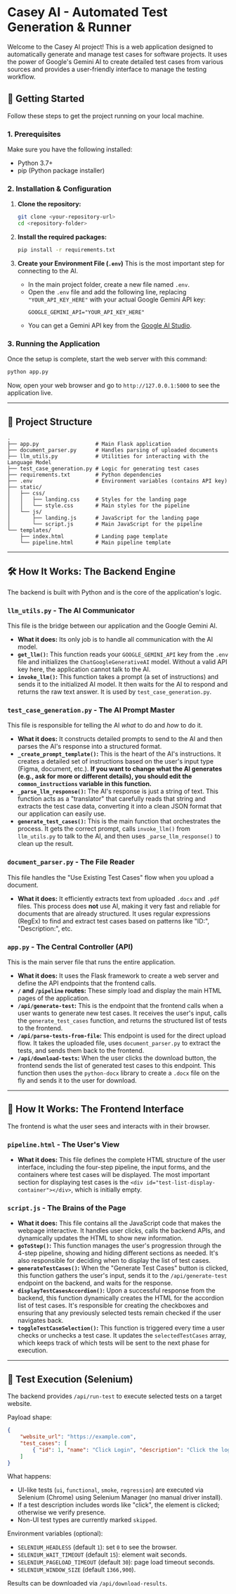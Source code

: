 # Casey AI - Automated Test Generation & Runner

Welcome to the Casey AI project! This is a web application designed to automatically generate and manage test cases for software projects. It uses the power of Google's Gemini AI to create detailed test cases from various sources and provides a user-friendly interface to manage the testing workflow.

## 🚀 Getting Started

Follow these steps to get the project running on your local machine.

### 1. Prerequisites

Make sure you have the following installed:

-   Python 3.7+
-   pip (Python package installer)

### 2. Installation & Configuration

1.  **Clone the repository:**
    ```bash
    git clone <your-repository-url>
    cd <repository-folder>
    ```

2.  **Install the required packages:**
    ```bash
    pip install -r requirements.txt
    ```

3.  **Create your Environment File (`.env`)**
    This is the most important step for connecting to the AI.

    -   In the main project folder, create a new file named `.env`.
    -   Open the `.env` file and add the following line, replacing `"YOUR_API_KEY_HERE"` with your actual Google Gemini API key:
        ```
        GOOGLE_GEMINI_API="YOUR_API_KEY_HERE"
        ```
    -   You can get a Gemini API key from the [Google AI Studio](https://aistudio.google.com/app/apikey).

### 3. Running the Application

Once the setup is complete, start the web server with this command:
```bash
python app.py
```
Now, open your web browser and go to `http://127.0.0.1:5000` to see the application live.

---

## 📂 Project Structure

```
.
├── app.py                  # Main Flask application
├── document_parser.py      # Handles parsing of uploaded documents
├── llm_utils.py            # Utilities for interacting with the Language Model
├── test_case_generation.py # Logic for generating test cases
├── requirements.txt        # Python dependencies
├── .env                    # Environment variables (contains API key)
├── static/
│   ├── css/
│   │   ├── landing.css     # Styles for the landing page
│   │   └── style.css       # Main styles for the pipeline
│   └── js/
│       ├── landing.js      # JavaScript for the landing page
│       └── script.js       # Main JavaScript for the pipeline
└── templates/
    ├── index.html          # Landing page template
    └── pipeline.html       # Main pipeline template
```

---

## 🛠️ How It Works: The Backend Engine

The backend is built with Python and is the core of the application's logic.

### `llm_utils.py` - The AI Communicator

This file is the bridge between our application and the Google Gemini AI.

-   **What it does:** Its only job is to handle all communication with the AI model.
-   **`get_llm()`:** This function reads your `GOOGLE_GEMINI_API` key from the `.env` file and initializes the `ChatGoogleGenerativeAI` model. Without a valid API key here, the application cannot talk to the AI.
-   **`invoke_llm()`:** This function takes a prompt (a set of instructions) and sends it to the initialized AI model. It then waits for the AI to respond and returns the raw text answer. It is used by `test_case_generation.py`.

### `test_case_generation.py` - The AI Prompt Master

This file is responsible for telling the AI *what* to do and *how* to do it.

-   **What it does:** It constructs detailed prompts to send to the AI and then parses the AI's response into a structured format.
-   **`_create_prompt_template()`:** This is the heart of the AI's instructions. It creates a detailed set of instructions based on the user's input type (Figma, document, etc.). **If you want to change what the AI generates (e.g., ask for more or different details), you should edit the `common_instructions` variable in this function.**
-   **`_parse_llm_response()`:** The AI's response is just a string of text. This function acts as a "translator" that carefully reads that string and extracts the test case data, converting it into a clean JSON format that our application can easily use.
-   **`generate_test_cases()`:** This is the main function that orchestrates the process. It gets the correct prompt, calls `invoke_llm()` from `llm_utils.py` to talk to the AI, and then uses `_parse_llm_response()` to clean up the result.

### `document_parser.py` - The File Reader

This file handles the "Use Existing Test Cases" flow when you upload a document.

-   **What it does:** It efficiently extracts text from uploaded `.docx` and `.pdf` files. This process does **not** use AI, making it very fast and reliable for documents that are already structured. It uses regular expressions (RegEx) to find and extract test cases based on patterns like "ID:", "Description:", etc.

### `app.py` - The Central Controller (API)

This is the main server file that runs the entire application.

-   **What it does:** It uses the Flask framework to create a web server and define the API endpoints that the frontend calls.
-   **`/` and `/pipeline` routes:** These simply load and display the main HTML pages of the application.
-   **`/api/generate-test`:** This is the endpoint that the frontend calls when a user wants to generate new test cases. It receives the user's input, calls the `generate_test_cases` function, and returns the structured list of tests to the frontend.
-   **`/api/parse-tests-from-file`:** This endpoint is used for the direct upload flow. It takes the uploaded file, uses `document_parser.py` to extract the tests, and sends them back to the frontend.
-   **`/api/download-tests`:** When the user clicks the download button, the frontend sends the list of generated test cases to this endpoint. This function then uses the `python-docx` library to create a `.docx` file on the fly and sends it to the user for download.

---

## 🎨 How It Works: The Frontend Interface

The frontend is what the user sees and interacts with in their browser.

### `pipeline.html` - The User's View

-   **What it does:** This file defines the complete HTML structure of the user interface, including the four-step pipeline, the input forms, and the containers where test cases will be displayed. The most important section for displaying test cases is the `<div id="test-list-display-container"></div>`, which is initially empty.

### `script.js` - The Brains of the Page

-   **What it does:** This file contains all the JavaScript code that makes the webpage interactive. It handles user clicks, calls the backend APIs, and dynamically updates the HTML to show new information.
-   **`goToStep()`:** This function manages the user's progression through the 4-step pipeline, showing and hiding different sections as needed. It's also responsible for deciding when to display the list of test cases.
-   **`generateTestCases()`:** When the "Generate Test Cases" button is clicked, this function gathers the user's input, sends it to the `/api/generate-test` endpoint on the backend, and waits for the response.
-   **`displayTestCasesAccordion()`:** Upon a successful response from the backend, this function dynamically creates the HTML for the accordion list of test cases. It's responsible for creating the checkboxes and ensuring that any previously selected tests remain checked if the user navigates back.
-   **`toggleTestCaseSelection()`:** This function is triggered every time a user checks or unchecks a test case. It updates the `selectedTestCases` array, which keeps track of which tests will be sent to the next phase for execution.

---

## 🧪 Test Execution (Selenium)

The backend provides `/api/run-test` to execute selected tests on a target website.

Payload shape:

```json
{
    "website_url": "https://example.com",
    "test_cases": [
        { "id": 1, "name": "Click Login", "description": "Click the login button", "type": "ui", "selector": "#login" }
    ]
}
```

What happens:
- UI-like tests (`ui`, `functional`, `smoke`, `regression`) are executed via Selenium (Chrome) using Selenium Manager (no manual driver install).
- If a test description includes words like "click", the element is clicked; otherwise we verify presence.
- Non-UI test types are currently marked `skipped`.

Environment variables (optional):
- `SELENIUM_HEADLESS` (default `1`): set `0` to see the browser.
- `SELENIUM_WAIT_TIMEOUT` (default `15`): element wait seconds.
- `SELENIUM_PAGELOAD_TIMEOUT` (default `30`): page load timeout seconds.
- `SELENIUM_WINDOW_SIZE` (default `1366,900`).

Results can be downloaded via `/api/download-results`.
